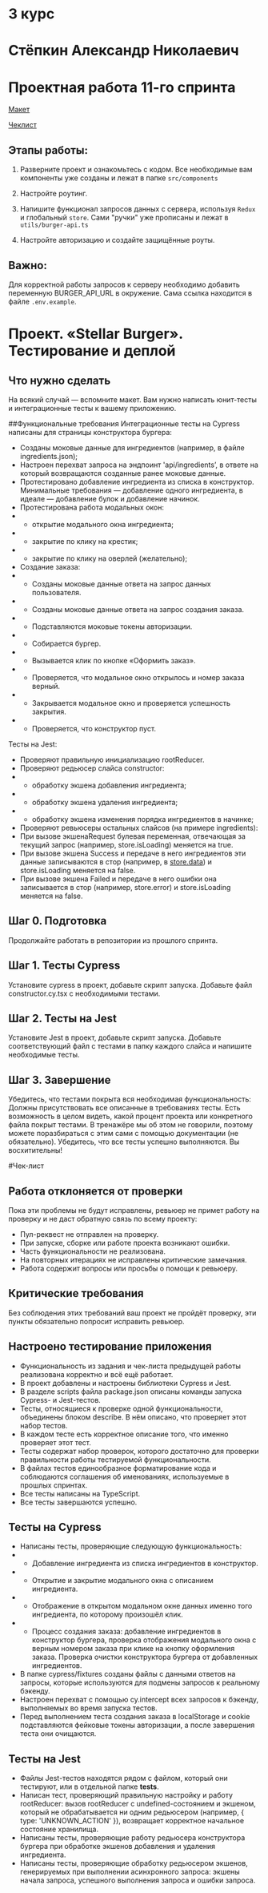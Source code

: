 # 3 курс

# Стёпкин Александр Николаевич

# Проектная работа 11-го спринта

[Макет](<https://www.figma.com/file/vIywAvqfkOIRWGOkfOnReY/React-Fullstack_-Проектные-задачи-(3-месяца)_external_link?type=design&node-id=0-1&mode=design>)

[Чеклист](https://www.notion.so/praktikum/0527c10b723d4873aa75686bad54b32e?pvs=4)

## Этапы работы:

1. Разверните проект и ознакомьтесь с кодом. Все необходимые вам компоненты уже созданы и лежат в папке `src/components`

2. Настройте роутинг.

3. Напишите функционал запросов данных с сервера, используя `Redux` и глобальный `store`. Сами "ручки" уже прописаны и лежат в `utils/burger-api.ts`

4. Настройте авторизацию и создайте защищённые роуты.

## Важно:

Для корректной работы запросов к серверу необходимо добавить переменную BURGER_API_URL в окружение. Сама ссылка находится в файле `.env.example`.

# Проект. «Stellar Burger». Тестирование и деплой

## Что нужно сделать

На всякий случай — вспомните макет.
Вам нужно написать юнит-тесты и интеграционные тесты к вашему приложению.

##Функциональные требования
Интеграционные тесты на Cypress написаны для страницы конструктора бургера:

- Созданы моковые данные для ингредиентов (например, в файле ingredients.json);
- Настроен перехват запроса на эндпоинт 'api/ingredients’, в ответе на который возвращаются созданные ранее моковые данные.
- Протестировано добавление ингредиента из списка в конструктор. Минимальные требования — добавление одного ингредиента, в идеале — добавление булок и добавление начинок.
- Протестирована работа модальных окон:
- - открытие модального окна ингредиента;
- - закрытие по клику на крестик;
- - закрытие по клику на оверлей (желательно);
- Создание заказа:
- - Созданы моковые данные ответа на запрос данных пользователя.
- - Созданы моковые данные ответа на запрос создания заказа.
- - Подставляются моковые токены авторизации.
- - Собирается бургер.
- - Вызывается клик по кнопке «Оформить заказ».
- - Проверяется, что модальное окно открылось и номер заказа верный.
- - Закрывается модальное окно и проверяется успешность закрытия.
- - Проверяется, что конструктор пуст.

Тесты на Jest:

- Проверяют правильную инициализацию rootReducer.
- Проверяют редьюсер слайса constructor:
- - обработку экшена добавления ингредиента;
- - обработку экшена удаления ингредиента;
- - обработку экшена изменения порядка ингредиентов в начинке;
- Проверяют ревьюсеры остальных слайсов (на примере ingredients):
- При вызове экшенаRequest булевая переменная, отвечающая за текущий запрос (например, store.isLoading) меняется на true.
- При вызове экшена Success и передаче в него ингредиентов эти данные записываются в стор (например, в [store.data](http://store.data)) и store.isLoading меняется на false.
- При вызове экшена Failed и передаче в него ошибки она записывается в стор (например, store.error) и store.isLoading меняется на false.

## Шаг 0. Подготовка

Продолжайте работать в репозитории из прошлого спринта.

## Шаг 1. Тесты Cypress

Установите cypress в проект, добавьте скрипт запуска.
Добавьте файл constructor.cy.tsx с необходимыми тестами.

## Шаг 2. Тесты на Jest

Установите Jest в проект, добавьте скрипт запуска.
Добавьте соответствующий файл с тестами в папку каждого слайса и напишите необходимые тесты.

## Шаг 3. Завершение

Убедитесь, что тестами покрыта вся необходимая функциональность:
Должны присутствовать все описанные в требованиях тесты.
Есть возможность в целом видеть, какой процент проекта или конкретного файла покрыт тестами. В тренажёре мы об этом не говорили, поэтому можете поразбираться с этим сами с помощью документации (не обязательно).
Убедитесь, что все тесты успешно выполняются.
Вы восхитительны!

#Чек-лист

## Работа отклоняется от проверки

Пока эти проблемы не будут исправлены, ревьюер не примет работу на проверку и не даст обратную связь по всему проекту:

- Пул-реквест не отправлен на проверку.
- При запуске, сборке или работе проекта возникают ошибки.
- Часть функциональности не реализована.
- На повторных итерациях не исправлены критические замечания.
- Работа содержит вопросы или просьбы о помощи к ревьюеру.

## Критические требования

Без соблюдения этих требований ваш проект не пройдёт проверку, эти пункты обязательно попросит исправить ревьюер.

## Настроено тестирование приложения

- Функциональность из задания и чек-листа предыдущей работы реализована корректно и всё ещё работает.
- В проект добавлены и настроены библиотеки Cypress и Jest.
- В разделе scripts файла package.json описаны команды запуска Cypress- и Jest-тестов.
- Тесты, относящиеся к проверке одной функциональности, объединены блоком describe. В нём описано, что проверяет этот набор тестов.
- В каждом тесте есть корректное описание того, что именно проверяет этот тест.
- Тесты содержат набор проверок, которого достаточно для проверки правильности работы тестируемой функциональности.
- В файлах тестов единообразное форматирование кода и соблюдаются соглашения об именованиях, используемые в прошлых спринтах.
- Все тесты написаны на TypeScript.
- Все тесты завершаются успешно.

## Тесты на Cypress

- Написаны тесты, проверяющие следующую функциональность:
- - Добавление ингредиента из списка ингредиентов в конструктор.
- - Открытие и закрытие модального окна с описанием ингредиента.
- - Отображение в открытом модальном окне данных именно того ингредиента, по которому произошёл клик.
- - Процесс создания заказа: добавление ингредиентов в конструктор бургера, проверка отображения модального окна с верным номером заказа при клике на кнопку оформления заказа. Проверка очистки конструктора бургера от добавленных ингредиентов.
- В папке cypress/fixtures созданы файлы с данными ответов на запросы, которые используются для подмены запросов к реальному бэкенду.
- Настроен перехват с помощью cy.intercept всех запросов к бэкенду, выполняемых во время запуска тестов.
- Перед выполнением теста создания заказа в localStorage и сookie подставляются фейковые токены авторизации, а после завершения теста они очищаются.

## Тесты на Jest

- Файлы Jest-тестов находятся рядом с файлом, который они тестируют, или в отдельной папке **tests**.
- Написан тест, проверяющий правильную настройку и работу rootReducer: вызов rootReducer с undefined-состоянием и экшеном, который не обрабатывается ни одним редьюсером (например, { type: 'UNKNOWN_ACTION' }), возвращает корректное начальное состояние хранилища.
- Написаны тесты, проверяющие работу редьюсера конструктора бургера при обработке экшенов добавления и удаления ингредиента.
- Написаны тесты, проверяющие обработку редьюсером экшенов, генерируемых при выполнении асинхронного запроса: экшены начала запроса, успешного выполнения запроса и ошибки запроса.

